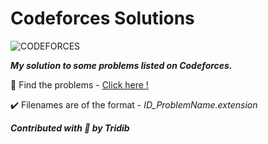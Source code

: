 # Codeforces Solutions

![CODEFORCES](https://assets.codeforces.com/users/kguseva/comments/cf.png)

***My solution to some problems listed on Codeforces.***

:link: Find the problems - [Click here !](https://codeforces.com/problemset)

:heavy_check_mark: Filenames are of the format - *ID_ProblemName.extension* 

***Contributed with :blue_heart: by Tridib***